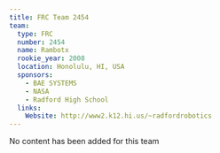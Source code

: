```yaml
---
title: FRC Team 2454
team:
  type: FRC
  number: 2454
  name: Rambotx
  rookie_year: 2008
  location: Honolulu, HI, USA
  sponsors:
    - BAE SYSTEMS
    - NASA
    - Radford High School
  links:
    Website: http://www2.k12.hi.us/~radfordrobotics
---
```

No content has been added for this team